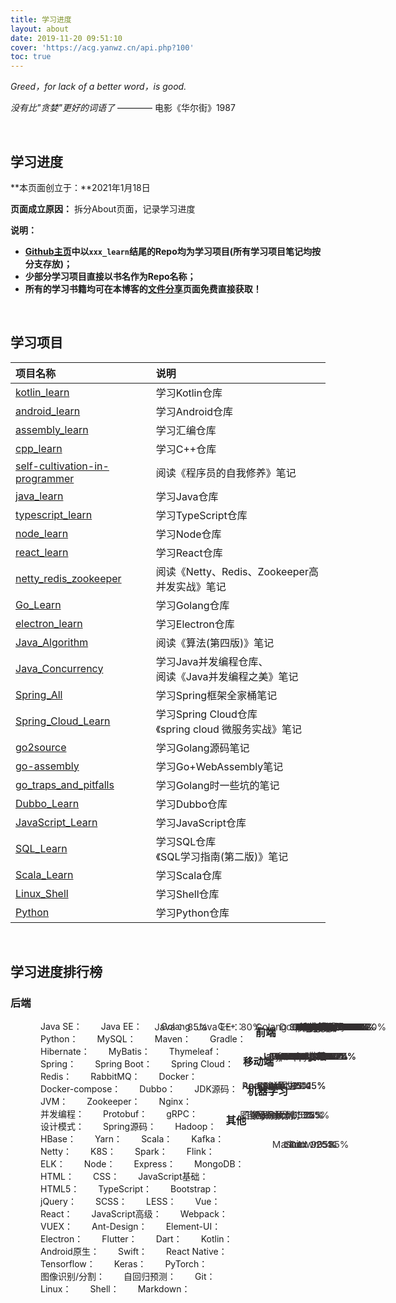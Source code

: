 ```yaml
---
title: 学习进度
layout: about
date: 2019-11-20 09:51:10
cover: 'https://acg.yanwz.cn/api.php?100'
toc: true
---
```


*Greed，for lack of a better word，is good.*

*没有比"贪婪"更好的词语了*  ———— 电影《华尔街》1987

<br/>

## **学习进度**

**本页面创立于：**2021年1月18日

**页面成立原因：** 拆分About页面，记录学习进度

**说明：**

-   **[Github主页](https://github.com/JasonkayZK)中以`xxx_learn`结尾的Repo均为学习项目(所有学习项目笔记均按分支存放)；**
-   **少部分学习项目直接以书名作为Repo名称；**
-   **所有的学习书籍均可在本博客的[文件分享](/sharing)页面免费直接获取！**

<br/>

## **学习项目**

| **项目名称**                                                 | **说明**                                                  |
| :----------------------------------------------------------- | :-------------------------------------------------------- |
| [kotlin_learn](https://github.com/JasonkayZK/kotlin_learn)   | 学习Kotlin仓库                                            |
| [android_learn](https://github.com/JasonkayZK/android_learn) | 学习Android仓库                                           |
| [assembly_learn](https://github.com/JasonkayZK/assembly_learn) | 学习汇编仓库                                              |
| [cpp_learn](https://github.com/JasonkayZK/cpp_learn)         | 学习C++仓库                                               |
| [self-cultivation-in-programmer](https://github.com/JasonkayZK/self-cultivation-in-programmer) | 阅读《程序员的自我修养》笔记                              |
| [java_learn](https://github.com/JasonkayZK/java_learn)       | 学习Java仓库                                              |
| [typescript_learn](https://github.com/JasonkayZK/typescript_learn) | 学习TypeScript仓库                                        |
| [node_learn](https://github.com/JasonkayZK/node_learn)       | 学习Node仓库                                              |
| [react_learn](https://github.com/JasonkayZK/react_learn)     | 学习React仓库                                             |
| [netty_redis_zookeeper](https://github.com/JasonkayZK/netty_redis_zookeeper) | 阅读《Netty、Redis、Zookeeper高并发实战》笔记             |
| [Go_Learn](https://github.com/JasonkayZK/Go_Learn)           | 学习Golang仓库                                            |
| [electron_learn](https://github.com/JasonkayZK/electron_learn) | 学习Electron仓库                                          |
| [Java_Algorithm](https://github.com/JasonkayZK/Java_Algorithm) | 阅读《算法(第四版)》笔记                                  |
| [Java_Concurrency](https://github.com/JasonkayZK/Java_Concurrency) | 学习Java并发编程仓库、<br />阅读《Java并发编程之美》笔记  |
| [Spring_All](https://github.com/JasonkayZK/Spring_All)       | 学习Spring框架全家桶笔记                                  |
| [Spring_Cloud_Learn](https://github.com/JasonkayZK/Spring_Cloud_Learn) | 学习Spring Cloud仓库<br />《spring cloud 微服务实战》笔记 |
| [go2source](https://github.com/JasonkayZK/go2source)         | 学习Golang源码笔记                                        |
| [go-assembly](https://github.com/JasonkayZK/go-assembly)     | 学习Go+WebAssembly笔记                                    |
| [go_traps_and_pitfalls](https://github.com/JasonkayZK/go_traps_and_pitfalls) | 学习Golang时一些坑的笔记                                  |
| [Dubbo_Learn](https://github.com/JasonkayZK/Dubbo_Learn)     | 学习Dubbo仓库                                             |
| [JavaScript_Learn](https://github.com/JasonkayZK/JavaScript_Learn) | 学习JavaScript仓库                                        |
| [SQL_Learn](https://github.com/JasonkayZK/SQL_Learn)         | 学习SQL仓库<br />《SQL学习指南(第二版)》笔记              |
| [Scala_Learn](https://github.com/JasonkayZK/Scala_Learn)     | 学习Scala仓库                                             |
| [Linux_Shell](https://github.com/JasonkayZK/Linux_Shell)     | 学习Shell仓库                                             |
| [Python](https://github.com/JasonkayZK/Python)               | 学习Python仓库                                            |



<br/>

## **学习进度排行榜**

### **后端**

<style>
    .progress-full {
        margin-left: 33px;
        width: 72%;
    }

    .progress-container{
        margin-bottom: 0px;
        position: relative;
    }
    .progress {
        width: 60%;
        margin-left: 32%;
        display: block;
    }
    .progress-bar {
        position: relative;
        z-index: 10;
    }
    .progress-text {
        width: 35px;
        color: #343031;
        position: absolute;
        z-index: 20;
        width: 60%;
        text-align: center;
        font-size: 15px;
    }
    .progress-container span{
        display: inline;
        float: left;
        margin-left: 15px;
        margin-right: 15px;
    }
</style>

<div class="progress-full">

<div class="progress-container">
    <span>Java SE：</span>
    <div class="progress progress-striped active">
        <span class="progress-text">Java： 85%</span>
        <div class="progress-bar" 
            role="progressbar"
            style="width: 85%;background-color: #da53d2;">
        </div>
    </div>
</div>

<div class="progress-container">
    <span>Java EE：</span>
    <div class="progress progress-striped active">
        <span class="progress-text">Java EE：80%</span>
        <div class="progress-bar" 
            role="progressbar"
            style="width: 80%;background-color: #F1B000;">
        </div>
    </div>
</div>

<div class="progress-container">
    <span>Golang：</span>
    <div class="progress progress-striped active">
        <span class="progress-text">Golang：70%</span>
        <div class="progress-bar" 
            role="progressbar"
            style="width: 70%;background-color: #52CC76;">
        </div>
    </div>
</div>

<div class="progress-container">
    <span>C++：</span>
    <div class="progress progress-striped active">
        <span class="progress-text">C++：30%</span>
        <div class="progress-bar" 
            role="progressbar"
            style="width: 30%;background-color: #5CB8E5;">
        </div>
    </div>
</div>

<div class="progress-container">
    <span>Python：</span>
    <div class="progress progress-striped active">
        <span class="progress-text">Python：45%</span>
        <div class="progress-bar" 
            role="progressbar"
            style="width: 45%;background-color: #FFC61A;">
        </div>
    </div>
</div>

<div class="progress-container">
    <span>MySQL：</span>
    <div class="progress progress-striped active">
        <span class="progress-text">MySQL：65%</span>
        <div class="progress-bar" 
            role="progressbar"
            style="width: 65%;background-color: #FAA805;">
        </div>
    </div>
</div>

<div class="progress-container">
    <span>Maven：</span>
    <div class="progress progress-striped active">
        <span class="progress-text">Maven：70%</span>
        <div class="progress-bar" 
            role="progressbar"
            style="width: 70%;background-color: #F4E2A6;">
        </div>
    </div>
</div>

<div class="progress-container">
    <span>Gradle：</span>
    <div class="progress progress-striped active">
        <span class="progress-text">Gradle：40%</span>
        <div class="progress-bar" 
            role="progressbar"
            style="width: 40%;background-color: #52CC76;">
        </div>
    </div>
</div>

<div class="progress-container">
    <span>Hibernate：</span>
    <div class="progress progress-striped active">
        <span class="progress-text">Hibernate：50%</span>
        <div class="progress-bar" 
            role="progressbar"
            style="width: 50%;background-color: #5CB8E5;">
        </div>
    </div>
</div>

<div class="progress-container">
    <span>MyBatis：</span>
    <div class="progress progress-striped active">
        <span class="progress-text">MyBatis：80%</span>
        <div class="progress-bar" 
            role="progressbar"
            style="width: 80%;background-color: #CDCC00;">
        </div>
    </div>
</div>

<div class="progress-container">
    <span>Thymeleaf：</span>
    <div class="progress progress-striped active">
        <span class="progress-text">Thymeleaf：40%</span>
        <div class="progress-bar" 
            role="progressbar"
            style="width: 40%;background-color: #FF6766;">
        </div>
    </div>
</div>

<div class="progress-container">
    <span>Spring：</span>
    <div class="progress progress-striped active">
        <span class="progress-text">Spring：70%</span>
        <div class="progress-bar" 
            role="progressbar"
            style="width: 70%;background-color: #3398CC;">
        </div>
    </div>
</div>

<div class="progress-container">
    <span>Spring Boot：</span>
    <div class="progress progress-striped active">
        <span class="progress-text">Spring Boot：50%</span>
        <div class="progress-bar" 
            role="progressbar"
            style="width: 50%;background-color: #EAB34F;">
        </div>
    </div>
</div>

<div class="progress-container">
    <span>Spring Cloud：</span>
    <div class="progress progress-striped active">
        <span class="progress-text">Spring Cloud：55%</span>
        <div class="progress-bar" 
            role="progressbar"
            style="width: 55%;background-color: #9ACC99;">
        </div>
    </div>
</div>

<div class="progress-container">
    <span>Redis：</span>
    <div class="progress progress-striped active">
        <span class="progress-text">Redis：70%</span>
        <div class="progress-bar" 
            role="progressbar"
            style="width: 70%;background-color: #FF6766;">
        </div>
    </div>
</div>

<div class="progress-container">
    <span>RabbitMQ：</span>
    <div class="progress progress-striped active">
        <span class="progress-text">RabbitMQ：35%</span>
        <div class="progress-bar" 
            role="progressbar"
            style="width: 35%;background-color: #65CC66;">
        </div>
    </div>
</div>

<div class="progress-container">
    <span>Docker：</span>
    <div class="progress progress-striped active">
        <span class="progress-text">Docker：85%</span>
        <div class="progress-bar" 
            role="progressbar"
            style="width: 85%;background-color: #FE9900;">
        </div>
    </div>
</div>

<div class="progress-container">
    <span>Docker-compose：</span>
    <div class="progress progress-striped active">
        <span class="progress-text">Docker-compose：80%</span>
        <div class="progress-bar" 
            role="progressbar"
            style="width: 80%;background-color: #61AAE0;">
        </div>
    </div>
</div>

<div class="progress-container">
    <span>Dubbo：</span>
    <div class="progress progress-striped active">
        <span class="progress-text">Dubbo：25%</span>
        <div class="progress-bar" 
            role="progressbar"
            style="width: 25%;background-color: #7F9121;">
        </div>
    </div>
</div>

<div class="progress-container">
    <span>JDK源码：</span>
    <div class="progress progress-striped active">
        <span class="progress-text">JDK源码：15%</span>
        <div class="progress-bar" 
            role="progressbar"
            style="width: 15%;background-color: #FE9900;">
        </div>
    </div>
</div>

<div class="progress-container">
    <span>JVM：</span>
    <div class="progress progress-striped active">
        <span class="progress-text">JVM：12%</span>
        <div class="progress-bar" 
            role="progressbar"
            style="width: 12%;background-color: #99CC33;">
        </div>
    </div>
</div>

<div class="progress-container">
    <span>Zookeeper：</span>
    <div class="progress progress-striped active">
        <span class="progress-text">Zookeeper：35%</span>
        <div class="progress-bar" 
            role="progressbar"
            style="width: 35%;background-color: #52CC76;">
        </div>
    </div>
</div>

<div class="progress-container">
    <span>Nginx：</span>
    <div class="progress progress-striped active">
        <span class="progress-text">Nginx：25%</span>
        <div class="progress-bar" 
            role="progressbar"
            style="width: 25%;background-color: #FFCC00;">
        </div>
    </div>
</div>

<div class="progress-container">
    <span>并发编程：</span>
    <div class="progress progress-striped active">
        <span class="progress-text">并发编程：20%</span>
        <div class="progress-bar" 
            role="progressbar"
            style="width: 20%;background-color: #F58B01;">
        </div>
    </div>
</div>

<div class="progress-container">
    <span>Protobuf：</span>
    <div class="progress progress-striped active">
        <span class="progress-text">Protobuf：65%</span>
        <div class="progress-bar" 
            role="progressbar"
            style="width: 65%;background-color: #FFCC00;">
        </div>
    </div>
</div>

<div class="progress-container">
    <span>gRPC：</span>
    <div class="progress progress-striped active">
        <span class="progress-text">gRPC：55%</span>
        <div class="progress-bar" 
            role="progressbar"
            style="width: 55%;background-color: #F4E2A6;">
        </div>
    </div>
</div>

<div class="progress-container">
    <span>设计模式：</span>
    <div class="progress progress-striped active">
        <span class="progress-text">设计模式：25%</span>
        <div class="progress-bar" 
            role="progressbar"
            style="width: 25%;background-color: #5CB8E5;">
        </div>
    </div>
</div>

<div class="progress-container">
    <span>Spring源码：</span>
    <div class="progress progress-striped active">
        <span class="progress-text">Spring源码：5%</span>
        <div class="progress-bar" 
            role="progressbar"
            style="width: 5%;background-color: #CDCC00;">
        </div>
    </div>
</div>

<div class="progress-container">
    <span>Hadoop：</span>
    <div class="progress progress-striped active">
        <span class="progress-text">Hadoop：5%</span>
        <div class="progress-bar" 
            role="progressbar"
            style="width: 5%;background-color: #FE6767;">
        </div>
    </div>
</div>

<div class="progress-container">
    <span>HBase：</span>
    <div class="progress progress-striped active">
        <span class="progress-text">HBase：2%</span>
        <div class="progress-bar" 
            role="progressbar"
            style="width: 2%;background-color: #65CC66;">
        </div>
    </div>
</div>

<div class="progress-container">
    <span>Yarn：</span>
    <div class="progress progress-striped active">
        <span class="progress-text">Yarn：1%</span>
        <div class="progress-bar" 
            role="progressbar"
            style="width: 1%;background-color: #9ACC99;">
        </div>
    </div>
</div>

<div class="progress-container">
    <span>Scala：</span>
    <div class="progress progress-striped active">
        <span class="progress-text">Scala：5%</span>
        <div class="progress-bar" 
            role="progressbar"
            style="width: 5%;background-color: #FF6766;">
        </div>
    </div>
</div>

<div class="progress-container">
    <span>Kafka：</span>
    <div class="progress progress-striped active">
        <span class="progress-text">Kafka：10%</span>
        <div class="progress-bar" 
            role="progressbar"
            style="width: 10%;background-color: #B6DBF2;">
        </div>
    </div>
</div>

<div class="progress-container">
    <span>Netty：</span>
    <div class="progress progress-striped active">
        <span class="progress-text">Netty：15%</span>
        <div class="progress-bar" 
            role="progressbar"
            style="width: 15%;background-color: #EAB34F;">
        </div>
    </div>
</div>

<div class="progress-container">
    <span>K8S：</span>
    <div class="progress progress-striped active">
        <span class="progress-text">K8S：10%</span>
        <div class="progress-bar" 
            role="progressbar"
            style="width: 10%;background-color: #FFCC00;">
        </div>
    </div>
</div>

<div class="progress-container">
    <span>Spark：</span>
    <div class="progress progress-striped active">
        <span class="progress-text">Spark：5%</span>
        <div class="progress-bar" 
            role="progressbar"
            style="width: 5%;background-color: #3398CC;">
        </div>
    </div>
</div>

<div class="progress-container">
    <span>Flink：</span>
    <div class="progress progress-striped active">
        <span class="progress-text">Flink：5%</span>
        <div class="progress-bar" 
            role="progressbar"
            style="width: 5%;background-color: #CDCC00;">
        </div>
    </div>
</div>

<div class="progress-container">
    <span>ELK：</span>
    <div class="progress progress-striped active">
        <span class="progress-text">ELK：8%</span>
        <div class="progress-bar" 
            role="progressbar"
            style="width: 8%;background-color: #FF6766;">
        </div>
    </div>
</div>

<div class="progress-container">
    <span>Node：</span>
    <div class="progress progress-striped active">
        <span class="progress-text">Node：55%</span>
        <div class="progress-bar" 
            role="progressbar"
            style="width: 55%;background-color: #99CC33;">
        </div>
    </div>
</div>

<div class="progress-container">
    <span>Express：</span>
    <div class="progress progress-striped active">
        <span class="progress-text">Express：45%</span>
        <div class="progress-bar" 
            role="progressbar"
            style="width: 45%;background-color: #E7D7C8;">
        </div>
    </div>
</div>

<div class="progress-container">
    <span>MongoDB：</span>
    <div class="progress progress-striped active">
        <span class="progress-text">MongoDB：25%</span>
        <div class="progress-bar" 
            role="progressbar"
            style="width: 25%;background-color: #CDCC00;">
        </div>
    </div>
</div>

</div>

### **前端**

<div class="progress-full">
<div class="progress-container">
    <span>HTML：</span>
    <div class="progress progress-striped active">
        <span class="progress-text">HTML：85%</span>
        <div class="progress-bar" 
            role="progressbar"
            style="width: 85%;background-color: #FFCC00;">
        </div>
    </div>
</div>

<div class="progress-container">
    <span>CSS：</span>
    <div class="progress progress-striped active">
        <span class="progress-text">CSS：75%</span>
        <div class="progress-bar" 
            role="progressbar"
            style="width: 75%;background-color: #3398CC;">
        </div>
    </div>
</div>

<div class="progress-container">
    <span>JavaScript基础：</span>
    <div class="progress progress-striped active">
        <span class="progress-text">JavaScript基础：70%</span>
        <div class="progress-bar" 
            role="progressbar"
            style="width: 70%;background-color: #FF6766;">
        </div>
    </div>
</div>

<div class="progress-container">
    <span>HTML5：</span>
    <div class="progress progress-striped active">
        <span class="progress-text">HTML5：45%</span>
        <div class="progress-bar" 
            role="progressbar"
            style="width: 45%;background-color: #65CC66;">
        </div>
    </div>
</div>

<div class="progress-container">
    <span>TypeScript：</span>
    <div class="progress progress-striped active">
        <span class="progress-text">TypeScript：85%</span>
        <div class="progress-bar" 
            role="progressbar"
            style="width: 85%;background-color: #D4BBA7;">
        </div>
    </div>
</div>

<div class="progress-container">
    <span>Bootstrap：</span>
    <div class="progress progress-striped active">
        <span class="progress-text">Bootstrap：35%</span>
        <div class="progress-bar" 
            role="progressbar"
            style="width: 35%;background-color: #0099CB;">
        </div>
    </div>
</div>

<div class="progress-container">
    <span>jQuery：</span>
    <div class="progress progress-striped active">
        <span class="progress-text">jQuery：55%</span>
        <div class="progress-bar" 
            role="progressbar"
            style="width: 55%;background-color: #FFCC9A;">
        </div>
    </div>
</div>

<div class="progress-container">
    <span>SCSS：</span>
    <div class="progress progress-striped active">
        <span class="progress-text">SCSS：15%</span>
        <div class="progress-bar" 
            role="progressbar"
            style="width: 15%;background-color: #77C3F2;">
        </div>
    </div>
</div>

<div class="progress-container">
    <span>LESS：</span>
    <div class="progress progress-striped active">
        <span class="progress-text">LESS：10%</span>
        <div class="progress-bar" 
            role="progressbar"
            style="width: 10%;background-color: #D6E6B5;">
        </div>
    </div>
</div>

<div class="progress-container">
    <span>Vue：</span>
    <div class="progress progress-striped active">
        <span class="progress-text">Vue：30%</span>
        <div class="progress-bar" 
            role="progressbar"
            style="width: 30%;background-color: #77C3F2;">
        </div>
    </div>
</div>

<div class="progress-container">
    <span>React：</span>
    <div class="progress progress-striped active">
        <span class="progress-text">React：45%</span>
        <div class="progress-bar" 
            role="progressbar"
            style="width: 45%;background-color: #EAB34F;">
        </div>
    </div>
</div>

<div class="progress-container">
    <span>JavaScript高级：</span>
    <div class="progress progress-striped active">
        <span class="progress-text">JavaScript高级：25%</span>
        <div class="progress-bar" 
            role="progressbar"
            style="width: 25%;background-color: #FFCC00;">
        </div>
    </div>
</div>

<div class="progress-container">
    <span>Webpack：</span>
    <div class="progress progress-striped active">
        <span class="progress-text">Webpack：15%</span>
        <div class="progress-bar" 
            role="progressbar"
            style="width: 15%;background-color: #3398CC;">
        </div>
    </div>
</div>

<div class="progress-container">
    <span>VUEX：</span>
    <div class="progress progress-striped active">
        <span class="progress-text">VUEX：10%</span>
        <div class="progress-bar" 
            role="progressbar"
            style="width: 10%;background-color: #5CB8E5;">
        </div>
    </div>
</div>

<div class="progress-container">
    <span>Ant-Design：</span>
    <div class="progress progress-striped active">
        <span class="progress-text">Ant-Design：20%</span>
        <div class="progress-bar" 
            role="progressbar"
            style="width: 20%;background-color: #D4BBA7;">
        </div>
    </div>
</div>

<div class="progress-container">
    <span>Element-UI：</span>
    <div class="progress progress-striped active">
        <span class="progress-text">Element-UI：25%</span>
        <div class="progress-bar" 
            role="progressbar"
            style="width: 25%;background-color: #FE9900;">
        </div>
    </div>
</div>

<div class="progress-container">
    <span>Electron：</span>
    <div class="progress progress-striped active">
        <span class="progress-text">Electron：25%</span>
        <div class="progress-bar" 
            role="progressbar"
            style="width: 25%;background-color: #F4E2A6;">
        </div>
    </div>
</div>
</div>

### **移动端**

<div class="progress-full">
<div class="progress-container">
    <span>Flutter：</span>
    <div class="progress progress-striped active">
        <span class="progress-text">Flutter：5%</span>
        <div class="progress-bar" 
            role="progressbar"
            style="width: 5%;background-color: #F58B01;">
        </div>
    </div>
</div>

<div class="progress-container">
    <span>Dart：</span>
    <div class="progress progress-striped active">
        <span class="progress-text">Dart：1%</span>
        <div class="progress-bar" 
            role="progressbar"
            style="width: 1%;background-color: #61AAE0;">
        </div>
    </div>
</div>
<div class="progress-container">
    <span>Kotlin：</span>
    <div class="progress progress-striped active">
        <span class="progress-text">Kotlin：65%</span>
        <div class="progress-bar" 
            role="progressbar"
            style="width: 65%;background-color: #FFCC9A;">
        </div>
    </div>
</div>

<div class="progress-container">
    <span>Android原生：</span>
    <div class="progress progress-striped active">
        <span class="progress-text">Android原生：45%</span>
        <div class="progress-bar" 
            role="progressbar"
            style="width: 45%;background-color: #5CB8E5;">
        </div>
    </div>
</div>

<div class="progress-container">
    <span>Swift：</span>
    <div class="progress progress-striped active">
        <span class="progress-text">Swift：1%</span>
        <div class="progress-bar" 
            role="progressbar"
            style="width: 1%;background-color: #FF6766;">
        </div>
    </div>
</div>

<div class="progress-container">
    <span>React Native：</span>
    <div class="progress progress-striped active">
        <span class="progress-text">React Native：15%</span>
        <div class="progress-bar" 
            role="progressbar"
            style="width: 15%;background-color: #65CC66;">
        </div>
    </div>
</div>
</div>

### **机器学习**

<div class="progress-full">
<div class="progress-container">
    <span>Tensorflow：</span>
    <div class="progress progress-striped active">
        <span class="progress-text">Tensorflow：25%</span>
        <div class="progress-bar" 
            role="progressbar"
            style="width: 25%;background-color: #5CB8E5;">
        </div>
    </div>
</div>

<div class="progress-container">
    <span>Keras：</span>
    <div class="progress progress-striped active">
        <span class="progress-text">Keras：55%</span>
        <div class="progress-bar" 
            role="progressbar"
            style="width: 55%;background-color: #D4BBA7;">
        </div>
    </div>
</div>

<div class="progress-container">
    <span>PyTorch：</span>
    <div class="progress progress-striped active">
        <span class="progress-text">PyTorch：5%</span>
        <div class="progress-bar" 
            role="progressbar"
            style="width: 5%;background-color: #99CC33;">
        </div>
    </div>
</div>

<div class="progress-container">
    <span>图像识别/分割：</span>
    <div class="progress progress-striped active">
        <span class="progress-text">图像识别/分割：25%</span>
        <div class="progress-bar" 
            role="progressbar"
            style="width: 25%;background-color: #FAA805;">
        </div>
    </div>
</div>

<div class="progress-container">
    <span>自回归预测：</span>
    <div class="progress progress-striped active">
        <span class="progress-text">自回归预测：35%</span>
        <div class="progress-bar" 
            role="progressbar"
            style="width: 35%;background-color: #0099CB;">
        </div>
    </div>
</div>

</div>

### **其他**

<div class="progress-full">
<div class="progress-container">
    <span>Git：</span>
    <div class="progress progress-striped active">
        <span class="progress-text">Git：90%</span>
        <div class="progress-bar" 
            role="progressbar"
            style="width: 90%;background-color: #9ACC99;">
        </div>
    </div>
</div>

<div class="progress-container">
    <span>Linux：</span>
    <div class="progress progress-striped active">
        <span class="progress-text">Linux：35%</span>
        <div class="progress-bar" 
            role="progressbar"
            style="width: 35%;background-color: #FE6767;">
        </div>
    </div>
</div>

<div class="progress-container">
    <span>Shell：</span>
    <div class="progress progress-striped active">
        <span class="progress-text">Shell：25%</span>
        <div class="progress-bar" 
            role="progressbar"
            style="width: 25%;background-color: #CC3467;">
        </div>
    </div>
</div>

<div class="progress-container">
    <span>Markdown：</span>
    <div class="progress progress-striped active">
        <span class="progress-text">Markdown：85%</span>
        <div class="progress-bar" 
            role="progressbar"
            style="width: 85%;background-color: #FFC61A;">
        </div>
    </div>
</div>
</div>



<br/>

